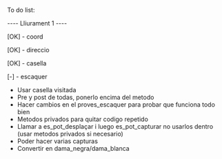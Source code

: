 To do list:

---- Lliurament 1 ----

[OK] - coord

[OK] - direccio

[OK] - casella

[-] - escaquer
- Usar casella visitada
- Pre y post de todas, ponerlo encima del metodo
- Hacer cambios en el proves_escaquer para probar que funciona todo bien
- Metodos privados para quitar codigo repetido
- Llamar a es_pot_desplaçar i luego es_pot_capturar no usarlos dentro (usar metodos privados si necesario)
- Poder hacer varias capturas
- Convertir en dama_negra/dama_blanca
